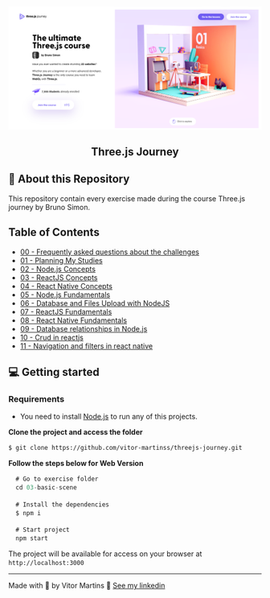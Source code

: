 <img alt="GoStack" src="/readme.assets/home-threejs.png" />
<h2 align="center">
	Three.js Journey
</h2>

## :rocket: About this Repository

This repository contain every exercise made during the course Three.js journey by Bruno Simon.

## Table of Contents

- [00 - Frequently asked questions about the challenges](https://www.notion.so/725dfe05ad554ba48323ff7a39302d9e?v=3644f75c6ff847319c42324d2a35eed8)
- [01 - Planning My Studies]()
- [02 - Node.js Concepts](https://github.com/vitor-martinss/bootcamp-gostack-challenges/tree/main/02-node.js-concepts)
- [03 - ReactJS Concepts](https://github.com/vitor-martinss/bootcamp-gostack-challenges/tree/main/03-reactjs-concepts)
- [04 - React Native Concepts](https://github.com/vitor-martinss/bootcamp-gostack-challenges/tree/main/04-react-native-concepts)
- [05 - Node.js Fundamentals](https://github.com/Rocketseat/bootcamp-gostack-desafios/tree/master/desafio-fundamentos-nodejs)
- [06 - Database and Files Upload with NodeJS](https://github.com/vitor-martinss/bootcamp-gostack-challenges/tree/main/06-database-and-files-upload-with-node.js)
- [07 - ReactJS Fundamentals](https://github.com/vitor-martinss/bootcamp-gostack-challenges/tree/main/07-reactjs-fundamentals)
- [08 - React Native Fundamentals](https://github.com/vitor-martinss/bootcamp-gostack-challenges/tree/main/08-react-native-fundamentals)
- [09 - Database relationships in Node.js](https://github.com/vitor-martinss/bootcamp-gostack-challenges/tree/main/09-database-relationships-in-node.js)
- [10 - Crud in reactjs](https://github.com/vitor-martinss/bootcamp-gostack-challenges/tree/main/10-crud-in-reactjs)
- [11 - Navigation and filters in react native](https://github.com/vitor-martinss/bootcamp-gostack-challenges/tree/main/11-navigation-and-filters-in-react-native)


## 💻 Getting started


### Requirements

- You need to install [Node.js](https://nodejs.org/en/download/) to run any of this projects.

**Clone the project and access the folder**

```bash
$ git clone https://github.com/vitor-martinss/threejs-journey.git
```

**Follow the steps below for Web Version**

```js
  # Go to exercise folder
  cd 03-basic-scene

  # Install the dependencies
  $ npm i

  # Start project
  npm start
```
The project will be available for access on your browser at `http://localhost:3000`


---

Made with 💜 by Vitor Martins 👋 [See my linkedin](https://www.linkedin.com/in/vitor-martinss/)